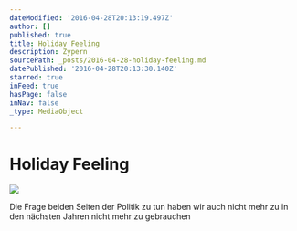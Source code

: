 ```yaml
---
dateModified: '2016-04-28T20:13:19.497Z'
author: []
published: true
title: Holiday Feeling
description: Zypern
sourcePath: _posts/2016-04-28-holiday-feeling.md
datePublished: '2016-04-28T20:13:30.140Z'
starred: true
inFeed: true
hasPage: false
inNav: false
_type: MediaObject

---
```

# Holiday Feeling
![](https://the-grid-user-content.s3-us-west-2.amazonaws.com/f51cb637-6802-47c5-973b-ad7411665f70.jpg)

Die Frage beiden Seiten der Politik zu tun haben wir auch nicht mehr zu in den nächsten Jahren nicht mehr zu gebrauchen